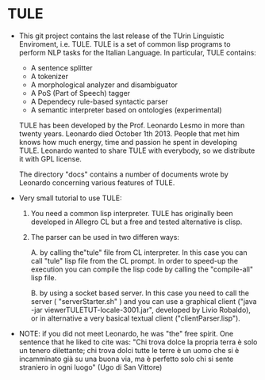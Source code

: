 # TULE

* This git project contains the last release of the TUrin Linguistic
  Enviroment, i.e. TULE.  TULE is a set of common lisp programs to
  perform NLP tasks for the Italian Language. In particular, TULE
  contains:
  
  - A sentence splitter
  - A tokenizer
  - A morphological analyzer and disambiguator
  - A PoS (Part of Speech) tagger
  - A Dependecy rule-based syntactic parser
  - A semantic interpreter based on ontologies (experimental)

  TULE has been developed by the Prof. Leonardo Lesmo in more than
  twenty years. Leonardo died October 1th 2013. People that met him
  knows how much energy, time and passion he spent in developing
  TULE. Leonardo wanted to share TULE with everybody, so we distribute
  it with GPL license.
  
  The directory "docs" contains a number of documents wrote by
  Leonardo concerning various features of TULE.

* Very small tutorial to use TULE:

  1. You need a common lisp interpreter. TULE has originally been
     developed in Allegro CL but a free and tested alternative is
     clisp.

  2. The parser can be used in two differen ways:

     A. by calling the"tule" file from CL interpreter. In this case
     you can call "tule" lisp file from the CL prompt. In order to
     speed-up the execution you can compile the lisp code by calling
     the "compile-all" lisp file.

     B. by using a socket based server. In this case you need to call
     the server ( "serverStarter.sh" ) and you can use a graphical
     client ("java -jar viewerTULETUT-locale-3001.jar", developed by
     Livio Robaldo), or in alternative a very basical textual client
     ("clientParser.lisp").

   
* NOTE: if you did not meet Leonardo, he was "the" free spirit. One
  sentence that he liked to cite was: "Chi trova dolce la propria terra
  è solo un tenero dilettante; chi trova dolci tutte le terre è un
  uomo che si è incamminato già su una buona via, ma è perfetto solo
  chi si sente straniero in ogni luogo" (Ugo di San Vittore)

